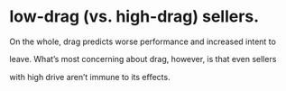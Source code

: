 # low-drag (vs. high-drag) sellers.

On the whole, drag predicts worse performance and increased intent to

leave. What’s most concerning about drag, however, is that even sellers

with high drive aren’t immune to its eﬀects.